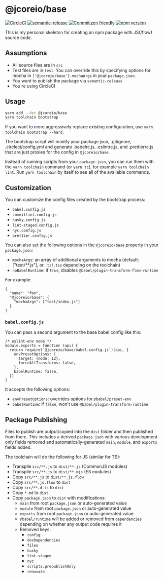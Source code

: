 # @jcoreio/base

[![CircleCI](https://circleci.com/gh/jcoreio/base.svg?style=svg)](https://circleci.com/gh/jcoreio/base)
[![semantic-release](https://img.shields.io/badge/%20%20%F0%9F%93%A6%F0%9F%9A%80-semantic--release-e10079.svg)](https://github.com/semantic-release/semantic-release)
[![Commitizen friendly](https://img.shields.io/badge/commitizen-friendly-brightgreen.svg)](http://commitizen.github.io/cz-cli/)
[![npm version](https://badge.fury.io/js/%40jcoreio%2Fbase.svg)](https://badge.fury.io/js/%40jcoreio%2Fbase)

This is my personal skeleton for creating an npm package with JS(/flow) source code.

## Assumptions

- All source files are in `src`
- Test files are in `test`. You can override this by specifying options for mocha in `['@jcoreio/base'].mochaArgs` in your `package.json`.
- You want to publish the package via `semantic-release`
- You're using CircleCI

## Usage

```sh
yarn add --dev @jcoreio/base
yarn toolchain bootstrap
```

If you want to more aggressively replace existing configuration, use `yarn toolchain bootstrap --hard`.

The bootstrap script will modify your package.json, .gitignore, .circleci/config.yml and generate .babelrc.js, .eslintrc.js, and .prettierrc.js that are just proxies for the config in `@jcoreio/base`.

Instead of running scripts from your `package.json`, you can run them with the `yarn toolchain` command (or `yarn tc`), for example `yarn toolchain lint`. Run `yarn toolchain` by itself
to see all of the available commands.

## Customization

You can customize the config files created by the bootstrap process:

- `babel.config.js`
- `commitlint.config.js`
- `husky.config.js`
- `lint-staged.config.js`
- `nyc.config.js`
- `prettier.config.js`

You can also set the following options in the `@jcoreio/base` property in your `package.json`:

- `mochaArgs`: an array of additional arguments to mocha (default: ["test/**.js"], or `.ts`/`.tsx` depending on the toolchain)
- `noBabelRuntime`: if `true`, disables `@babel/plugin-transform-flow-runtime`

For example:

```
{
  "name": "foo",
  "@jcoreio/base": {
    "mochaArgs": ["test/index.js"]
  }
}
```

### `babel.config.js`

You can pass a second argument to the base babel config like this:

```
/* eslint-env node */
module.exports = function (api) {
  return require(`@jcoreio/base/babel.config.js`)(api, {
    envPresetOptions: {
      target: {node: 12},
      forceAllTransforms: false,
    },
    babelRuntime: false,
  })
}
```

It accepts the following options:

- `envPresetOptions`: overrides options for `@babel/preset-env`
- `babelRuntime`: if `false`, won't use `@babel/plugin-transform-runtime`

## Package Publishing

Files to publish are output/copied into the `dist` folder and then published from there. This includes a derived
`package.json` with various development-only fields removed and automatically-generated `main`, `module`, and `exports` fields added.

The toolchain will do the following for JS (similar for TS):

- Transpile `src/**.js` to `dist/**.js` (CommonJS modules)
- Transpile `src/**.js` to `dist/**.mjs` (ES modules)
- Copy `src/**.js` to `dist/**.js.flow`
- Copy `src/**.js.flow` to `dist`
- Copy `src/**.d.ts` to `dist`
- Copy `*.md` to `dist`
- Copy `package.json` to `dist` with modifications:
  - `main` from root `package.json` or auto-generated value
  - `module` from root `package.json` or auto-generated value
  - `exports` from root `package.json` or auto-generated value
  - `@babel/runtime` will be added or removed from `dependencies` depending on whether any output code requires it
  - Removed keys:
    - `config`
    - `devDependencies`
    - `files`
    - `husky`
    - `lint-staged`
    - `nyc`
    - `scripts.prepublishOnly`
    - `renovate`
